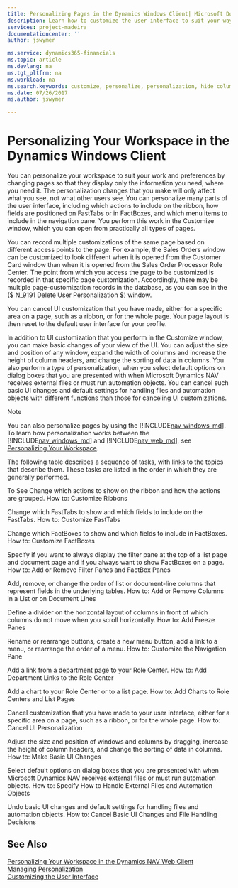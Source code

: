 ```yaml
---
title: Personalizing Pages in the Dynamics Windows Client| Microsoft Docs
description: Learn how to customize the user interface to suit your way of working.
services: project-madeira
documentationcenter: ''
author: jswymer

ms.service: dynamics365-financials
ms.topic: article
ms.devlang: na
ms.tgt_pltfrm: na
ms.workload: na
ms.search.keywords: customize, personalize, personalization, hide columns, remove fields, move fields
ms.date: 07/26/2017
ms.author: jswymer

---
```

# Personalizing Your Workspace in the Dynamics Windows Client
You can personalize your workspace to suit your work and preferences by changing pages so that they display only the information you need, where you need it. The personalization changes that you make will only affect what you see, not what other users see. You can personalize many parts of the user interface, including which actions to include on the ribbon, how fields are positioned on FastTabs or in FactBoxes, and which menu items to include in the navigation pane. You perform this work in the Customize window, which you can open from practically all types of pages.

You can record multiple customizations of the same page based on different access points to the page. For example, the Sales Orders window can be customized to look different when it is opened from the Customer Card window than when it is opened from the Sales Order Processor Role Center. The point from which you access the page to be customized is recorded in that specific page customization. Accordingly, there may be multiple page-customization records in the database, as you can see in the ($ N_9191 Delete User Personalization $) window.

You can cancel UI customization that you have made, either for a specific area on a page, such as a ribbon, or for the whole page. Your page layout is then reset to the default user interface for your profile.

In addition to UI customization that you perform in the Customize window, you can make basic changes of your view of the UI. You can adjust the size and position of any window, expand the width of columns and increase the height of column headers, and change the sorting of data in columns. You also perform a type of personalization, when you select default options on dialog boxes that you are presented with when Microsoft Dynamics NAV receives external files or must run automation objects. You can cancel such basic UI changes and default settings for handling files and automation objects with different functions than those for canceling UI customizations.

> [!NOTE]  
> You can also personalize pages by using the [!INCLUDE[nav_windows_md](includes/nav_windows_md.md)]. To learn how personalization works between the [!INCLUDE[nav_windows_md](includes/nav_windows_md.md)] and [!INCLUDE[nav_web_md](includes/nav_web_md.md)], see [Personalizing Your Workspace](ui-personalization-overview.md).

The following table describes a sequence of tasks, with links to the topics that describe them. These tasks are listed in the order in which they are generally performed.

To See 
Change which actions to show on the ribbon and how the actions are grouped.
 How to: Customize Ribbons
 
Change which FastTabs to show and which fields to include on the FastTabs.
 How to: Customize FastTabs
 
Change which FactBoxes to show and which fields to include in FactBoxes.
 How to: Customize FactBoxes
 
Specify if you want to always display the filter pane at the top of a list page and document page and if you always want to show FactBoxes on a page.
 How to: Add or Remove Filter Panes and FactBox Panes
 
Add, remove, or change the order of list or document-line columns that represent fields in the underlying tables.
 How to: Add or Remove Columns in a List or on Document Lines
 
Define a divider on the horizontal layout of columns in front of which columns do not move when you scroll horizontally.
 How to: Add Freeze Panes
 
Rename or rearrange buttons, create a new menu button, add a link to a menu, or rearrange the order of a menu.
 How to: Customize the Navigation Pane
 
Add a link from a department page to your Role Center.
 How to: Add Department Links to the Role Center
 
Add a chart to your Role Center or to a list page.
 How to: Add Charts to Role Centers and List Pages
 
Cancel customization that you have made to your user interface, either for a specific area on a page, such as a ribbon, or for the whole page.
 How to: Cancel UI Personalization
 
Adjust the size and position of windows and columns by dragging, increase the height of column headers, and change the sorting of data in columns.
 How to: Make Basic UI Changes

 
Select default options on dialog boxes that you are presented with when Microsoft Dynamics NAV receives external files or must run automation objects.
 How to: Specify How to Handle External Files and Automation Objects
 
Undo basic UI changes and default settings for handling files and automation objects.
 How to: Cancel Basic UI Changes and File Handling Decisions
 

## See Also
[Personalizing Your Workspace in the Dynamics NAV Web Client](ui-personalize-user-interface.md)  
[Managing Personalization](ui-manage-personalization.md)  
[Customizing the User Interface](customizing-the-user-interface.md)  
